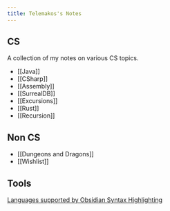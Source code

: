 ```yaml
---
title: Telemakos's Notes
---
```

## CS
A collection of my notes on various CS topics.

- [[Java]]
- [[CSharp]]
- [[Assembly]]
- [[SurrealDB]]
- [[Excursions]]
- [[Rust]]
- [[Recursion]]

## Non CS
- [[Dungeons and Dragons]]
- [[Wishlist]]

## Tools
[Languages supported by Obsidian Syntax Highlighting](https://prismjs.com/#supported-languages)
